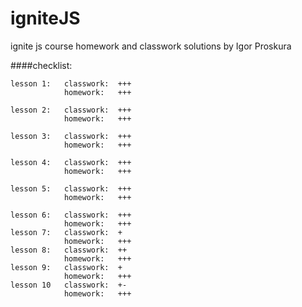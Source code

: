 # igniteJS
ignite js course homework and classwork solutions by Igor Proskura

####checklist:
```
lesson 1:   classwork:  +++
            homework:   +++

lesson 2:   classwork:  +++
            homework:   +++

lesson 3:   classwork:  +++
            homework:   +++

lesson 4:   classwork:  +++
            homework:   +++

lesson 5:   classwork:  +++
            homework:   +++
```
```
lesson 6:   classwork:  +++
            homework:   +++
lesson 7:   classwork:  +
            homework:   +++
lesson 8:   classwork:  ++
            homework:   +++
lesson 9:   classwork:  +
            homework:   +++
lesson 10   classwork:  +-
            homework:   +++

```
